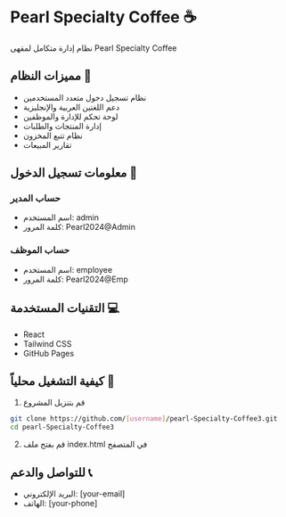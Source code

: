 # Pearl Specialty Coffee ☕

نظام إدارة متكامل لمقهى Pearl Specialty Coffee

## مميزات النظام 🌟
- نظام تسجيل دخول متعدد المستخدمين
- دعم اللغتين العربية والإنجليزية
- لوحة تحكم للإدارة والموظفين
- إدارة المنتجات والطلبات
- نظام تتبع المخزون
- تقارير المبيعات

## معلومات تسجيل الدخول 🔑
### حساب المدير
- اسم المستخدم: admin
- كلمة المرور: Pearl2024@Admin

### حساب الموظف
- اسم المستخدم: employee
- كلمة المرور: Pearl2024@Emp

## التقنيات المستخدمة 💻
- React
- Tailwind CSS
- GitHub Pages

## كيفية التشغيل محلياً 🚀
1. قم بتنزيل المشروع
```bash
git clone https://github.com/[username]/pearl-Specialty-Coffee3.git
cd pearl-Specialty-Coffee3
```

2. قم بفتح ملف index.html في المتصفح

## للتواصل والدعم 📞
- البريد الإلكتروني: [your-email]
- الهاتف: [your-phone]
